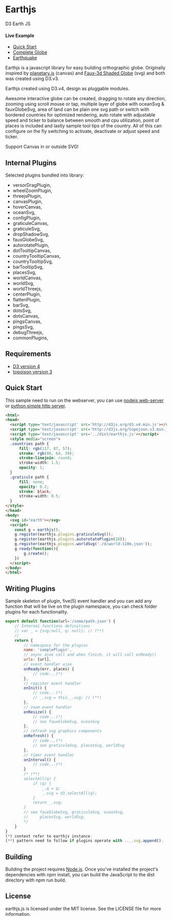 # Earthjs
D3 Earth JS

#### Live Example
* [Quick Start](http://blockbuilder.org/earthjs/df9abf84c90586cb9e27d5f4b3d21d14)
* [Complete Globe](http://blockbuilder.org/earthjs/562bbae9b4a22f826e40b9ee10445e23)
* [Earthquake](https://earthjs.github.io/)

Earthjs is a javascript library for easy building orthographic globe. Originally inspired by [planetary.js](https://github.com/BinaryMuse/planetary.js) (canvas) and [Faux-3d Shaded Globe](http://bl.ocks.org/dwtkns/4686432) (svg) and both was created using D3.v3.

Earthjs created using D3.v4, design as pluggable modules.

Awesome interactive globe can be created, dragging to rotate any direction, zooming using scroll mouse or tap, multiple layer of globe with oceanSvg & fauxGlobeSvg, area of land can be plain one svg path or switch with bordered countries for optimized rendering, auto rotate with adjustable speed and ticker to balance between smooth and cpu utilization, point of places is included and lastly sample tool tips of the country. All of this can configure on the fly switching to activate, deactivate or adjust speed and ticker.

Support Canvas in or outside SVG!

## Internal Plugins
Selected plugins bundled into library:

* versorDragPlugin,
* wheelZoomPlugin,
* threejsPlugin,
* canvasPlugin,
* hoverCanvas,
* oceanSvg,
* configPlugin,
* graticuleCanvas,
* graticuleSvg,
* dropShadowSvg,
* fauxGlobeSvg,
* autorotatePlugin,
* dotTooltipCanvas,
* countryTooltipCanvas,
* countryTooltipSvg,
* barTooltipSvg,
* placesSvg,
* worldCanvas,
* worldSvg,
* worldThreejs,
* centerPlugin,
* flattenPlugin,
* barSvg,
* dotsSvg,
* dotsCanvas,
* pingsCanvas,
* pingsSvg,
* debugThreejs,
* commonPlugins,

## Requirements
* [D3 version 4](http://d3js.org/)
* [topojson version 3](https://github.com/topojson/topojson)

## Quick Start
This sample need to run on the webserver, you can use [nodejs web-server](https://www.npmjs.com/package/http-server) or [python simple http server](http://2ality.com/2014/06/simple-http-server.html).
```html
<html>
<head>
  <script type='text/javascript' src='http://d3js.org/d3.v4.min.js'></script>
  <script type='text/javascript' src='http://d3js.org/topojson.v3.min.js'></script>
  <script type='text/javascript' src='../dist/earthjs.js'></script>
  <style media="screen">
  .countries path {
      fill: rgb(117, 87, 57);
      stroke: rgb(80, 64, 39);
      stroke-linejoin: round;
      stroke-width: 1.5;
      opacity: 1;
  }
  .graticule path {
      fill: none;
      opacity: 0.2;
      stroke: black;
      stroke-width: 0.5;
  }
</style>
</head>
<body>
  <svg id="earth"></svg>
  <script>
    const g = earthjs();
    g.register(earthjs.plugins.graticuleSvg());
    g.register(earthjs.plugins.autorotatePlugin(10));
    g.register(earthjs.plugins.worldSvg('./d/world-110m.json'));
    g.ready(function(){
        g.create();
    })
  </script>
</body>
</html>
```
## Writing Plugins
Sample skeleton of plugin, five(5) event handler and you can add any function that will be live on the plugin namespace, you can check folder plugins for each functionality.
```javascript
export default function(url='/some/path.json') {
    // Internal functions definitions
    // var _ = {svg:null, q: null}; // (**)
    //
    return {
        // namespace for the plugins
        name: 'samplePlugin',
        // async ajax call and when finish, it will call onReady()
        urls: [url],
        // event handler ajax
        onReady(err, places) {
            // code...(*)
        },
        // register event handler
        onInit() {
            // code...(*)
            // _.svg = this._.svg; // (**)
        },
        // zoom event handler
        onResize() {
            // code...(*)
            // see fauxGlobeSvg, oceanSvg
        },
        // refresh svg graphics components
        onRefresh() {
            // code...(*)
            // see graticuleSvg, placesSvg, worldSvg
        },
        // timer event handler
        onInterval() {
            // code...(*)
        }
        /* (**)
        selectAll(q) {
            if (q) {
                _.q = q;
                _.svg = d3.selectAll(q);
            }
            return _.svg;
        }
        // see fauxGlobeSvg, graticuleSvg, oceanSvg,
        //     placesSvg, worldSvg.
        */
    }
}
(*) context refer to earthjs instance.
(**) pattern need to follow if plugins operate with .._.svg.append().
```

## Building
Building the project requires [Node.js](https://nodejs.org/en/). Once you've installed the project's dependencies with npm install, you can build the JavaScript to the dist directory with npm run build.

## License
earthjs.js is licensed under the MIT license. See the LICENSE file for more information.
